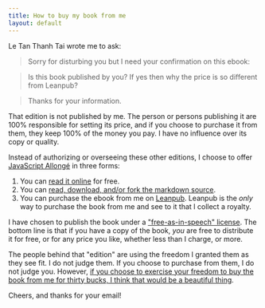 ```yaml
---
title: How to buy my book from me
layout: default
---
```


Le Tan Thanh Tai wrote me to ask:

> Sorry for disturbing you but I need your confirmation on this ebook: <URL REDACTED>

> Is this book published by you? If yes then why the price is so different from Leanpub?

> Thanks for your information.

That edition is not published by me. The person or persons publishing it are 100% responsible for setting its price, and if you choose to purchase it from them, they keep 100% of the money you pay. I have no influence over its copy or quality.

Instead of authorizing or overseeing these other editions, I choose to offer [JavaScript Allongé](https://leanpub.com/javascript-allonge) in three forms:

1. You can [read it online](https://leanpub.com/javascript-allonge/read) for free.
2. You can [read, download, and/or fork the markdown source](https://github.com/raganwald/javascript-allonge).
3. You can purchase the ebook from me on [Leanpub](https://leanpub.com/javascript-allonge). Leanpub is the *only* way to purchase the book from me and see to it that I collect a royalty.

I have chosen to publish the book under a ["free-as-in-speech" license](http://braythwayt.com/2013/10/01/javascript-allonge-is-free.html). The bottom line is that if you have a copy of the book, *you* are free to distribute it for free, or for any price you like, whether less than I charge, or more.

The people behind that "edition" are using the freedom I granted them as they see fit. I do not judge them. If you choose to purchase from them, I do not judge you. However, [if you choose to exercise your freedom to buy the book from me for thirty bucks, I think that would be a beautiful thing](http://braythwayt.com/2013/10/04/the-freedom-to-pay-thirty-bucks.html).

Cheers, and thanks for your email!
